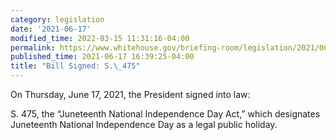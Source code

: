 ```yaml
---
category: legislation
date: '2021-06-17'
modified_time: 2022-03-15 11:31:16-04:00
permalink: https://www.whitehouse.gov/briefing-room/legislation/2021/06/17/bill-signed-s-475/
published_time: 2021-06-17 16:39:25-04:00
title: "Bill Signed: S.\_475"
---
```

 
On Thursday, June 17, 2021, the President signed into law:

S. 475, the “Juneteenth National Independence Day Act,” which designates
Juneteenth National Independence Day as a legal public holiday.
